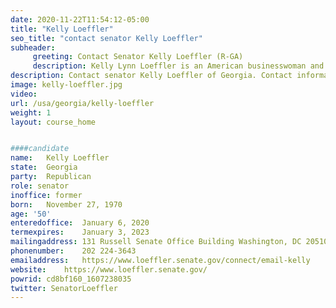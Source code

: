 ```yaml
---
date: 2020-11-22T11:54:12-05:00
title: "Kelly Loeffler"
seo_title: "contact senator Kelly Loeffler"
subheader:
     greeting: Contact Senator Kelly Loeffler (R-GA)
     description: Kelly Lynn Loeffler is an American businesswoman and politician serving as the junior United States Senator from Georgia since 2020. 
description: Contact senator Kelly Loeffler of Georgia. Contact information for Kelly Loeffler includes email address, phone number, and mailing address. 
image: kelly-loeffler.jpg
video: 
url: /usa/georgia/kelly-loeffler
weight: 1
layout: course_home


####candidate
name:	Kelly Loeffler
state:	Georgia
party:	Republican
role: senator
inoffice: former
born:	November 27, 1970
age: '50'
enteredoffice:	January 6, 2020
termexpires:	January 3, 2023
mailingaddress:	131 Russell Senate Office Building Washington, DC 20510
phonenumber:	202 224-3643
emailaddress:	https://www.loeffler.senate.gov/connect/email-kelly
website:	https://www.loeffler.senate.gov/
powrid: cd8bf160_1607238035
twitter: SenatorLoeffler
---
```

